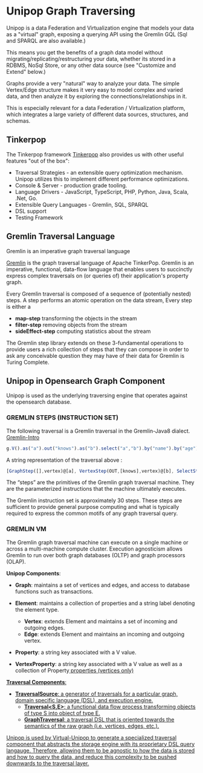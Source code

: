 # Unipop Graph Traversing 
Unipop is a data Federation and Virtualization engine that models your data as a "virtual" graph, exposing a querying API using the Gremlin GQL (Sql and SPARQL are also available.)

This means you get the benefits of a graph data model without migrating/replicating/restructuring your data, whether its stored in a RDBMS, NoSql Store, or any other data source (see "Customize and Extend" below.)

Graphs provide a very "natural" way to analyze your data. The simple Vertex/Edge structure makes it very easy to model complex and varied data, and then analyze it by exploring the connections/relationships in it.

This is especially relevant for a data Federation / Virtualization platform, which integrates a large variety of different data sources, structures, and schemas.

## Tinkerpop
The Tinkerpop framework [Tinkerpop](https://github.com/apache/tinkerpop) also provides us with other useful features "out of the box":

 - Traversal Strategies - an extensible query optimization mechanism. Unipop utilizes this to implement different performance optimizations.
 - Console & Server - production grade tooling.
 - Language Drivers - JavaScript, TypeScript, PHP, Python, Java, Scala, .Net, Go.
 - Extensible Query Languages - Gremlin, SQL, SPARQL
 - DSL support
 - Testing Framework

## Gremlin Traversal Language

Gremlin is an imperative graph traversal language 

[Gremlin](https://tinkerpop.apache.org/gremlin.html) is the graph traversal language of Apache TinkerPop.
Gremlin is an imperative, functional, data-flow language that enables users to succinctly express complex traversals on (or queries of) their application's property graph.

Every Gremlin traversal is composed of a sequence of (potentially nested) steps.
A step performs an atomic operation on the data stream, Every step is either a 
 - **map-step** transforming the objects in the stream
 - **filter-step** removing objects from the stream
 - **sideEffect-step** computing statistics about the stream

The Gremlin step library extends on these 3-fundamental operations to provide users a rich collection of steps that they can compose in order to ask any conceivable question they may have of their data for Gremlin is Turing Complete.

## Unipop in Opensearch Graph Component

Unipop is used as the underlying traversing engine that operates against the opensearch database. 


### GREMLIN STEPS (INSTRUCTION SET)
The following traversal is a Gremlin traversal in the Gremlin-Java8 dialect.
[Gremlin-Intro ](http://tinkerpop.apache.org/docs/current/reference/#intro)

```javascript
g.V().as("a").out("knows").as("b").select("a","b").by("name").by("age")
```

A string representation of the traversal above :

```javascript
[GraphStep([],vertex)@[a], VertexStep(OUT,[knows],vertex)@[b], SelectStep([a, b],[value(name), value(age)])]
```

The “steps” are the primitives of the Gremlin graph traversal machine. They are the parameterized instructions that the machine ultimately executes.

The Gremlin instruction set is approximately 30 steps. These steps are sufficient to provide general purpose computing and what is typically required to express the common motifs of any graph traversal query.

### GREMLIN VM
The Gremlin graph traversal machine can execute on a single machine or across a multi-machine compute cluster. Execution agnosticism allows Gremlin to run over both graph databases (OLTP) and graph processors (OLAP).

**Unipop Components**:

 - **Graph**: maintains a set of vertices and edges, and access to database functions such as transactions.
 - **Element**: maintains a collection of properties and a string label denoting the element type.
   - **Vertex**: extends Element and maintains a set of incoming and outgoing edges.
   - **Edge**: extends Element and maintains an incoming and outgoing vertex.

 - **Property<V>**: a string key associated with a V value.
 - **VertexProperty<V>**: a string key associated with a V value as well as a collection of Property<U> properties (vertices only)

**Traversal Components**:

 - **TraversalSource**: a generator of traversals for a particular graph, domain specific language (DSL), and execution engine.
   -  **Traversal<S,E>**: a functional data flow process transforming objects of type S into object of type E.
   -  **GraphTraversal**: a traversal DSL that is oriented towards the semantics of the raw graph (i.e. vertices, edges, etc.).

[Unipop](../../../unipop-core) is used by [Virtual-Unipop](../../../virtualize/virtual-unipop) to generate a specialized traversal component that abstracts the storage engine with its proprietary DSL query langauge.
Therefore, allowing them to be agnostic to how the data is stored and how to query the data, and reduce this complexity to be pushed downwards to the traversal layer.

